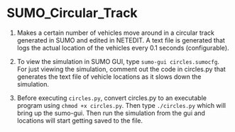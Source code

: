 # SUMO_Circular_Track

1. Makes a certain number of vehicles move around in a circular track generated in SUMO and edited in NETEDIT. A text file is generated that logs the actual location of the vehicles every 0.1 seconds (configurable).

2. To view the simulation in SUMO GUI, type `sumo-gui circles.sumocfg`. For just viewing the simulation, comment out the code in circles.py that generates the text file of vehicle locations as it slows down the simulation.

3. Before executing `circles.py`, convert circles.py to an executable program using `chmod +x circles.py`. Then type `./circles.py` which will bring up the sumo-gui. Then run the simulation from the gui and locations will start getting saved to the file.
